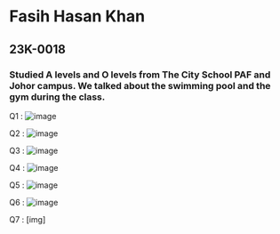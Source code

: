 # Fasih Hasan Khan
## 23K-0018
### Studied A levels and O levels from The City School PAF and Johor campus. We talked about the swimming pool and the gym during the class. 


Q1 : ![image](https://github.com/fasihh/pfFall23/assets/47947561/91d4d307-cd1e-426d-8652-bd34ca49d659)

Q2 : ![image](https://github.com/fasihh/pfFall23/assets/47947561/d5d55c35-4148-448d-a933-355e72ce7ecd)

Q3 : ![image](https://github.com/fasihh/pfFall23/assets/47947561/65bc523d-3dd7-4446-a5c3-a73e2077d5da)
 
Q4 : ![image](https://github.com/fasihh/pfFall23/assets/47947561/d50e0c3f-3da7-45e8-99f9-e13d39dc6141)

Q5 : ![image](https://github.com/fasihh/pfFall23/assets/47947561/51fcb15c-591a-4c6c-9526-a62f99548ec1)

Q6 : ![image](https://github.com/fasihh/pfFall23/assets/47947561/7dbec958-6d36-4ad7-9f29-1c103a13af16)

Q7 : [img]
